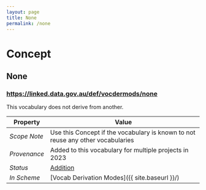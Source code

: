 ```yaml
---
layout: page
title: None
permalink: /none
---
```

# Concept

## None

### <https://linked.data.gov.au/def/vocdermods/none>

This vocabulary does not derive from another.

**Property** | **Value**
--- | ---
_Scope Note_ | Use this Concept if the vocabulary is known to not reuse any other vocabularies
_Provenance_ | Added to this vocabulary for multiple projects in 2023
_Status_ | [Addition](https://linked.data.gov.au/def/reg-statuses/addition)
_In Scheme_ | [Vocab Derivation Modes]({{ site.baseurl }}/)